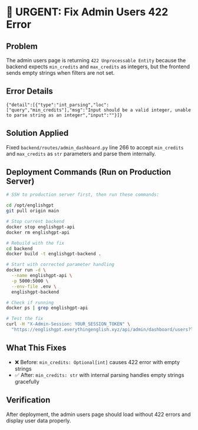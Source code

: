 # 🚨 URGENT: Fix Admin Users 422 Error

## Problem
The admin users page is returning `422 Unprocessable Entity` because the backend expects `min_credits` and `max_credits` as integers, but the frontend sends empty strings when filters are not set.

## Error Details
```
{"detail":[{"type":"int_parsing","loc":["query","min_credits"],"msg":"Input should be a valid integer, unable to parse string as an integer","input":""}]}
```

## Solution Applied
Fixed `backend/routes/admin_dashboard.py` line 266 to accept `min_credits` and `max_credits` as `str` parameters and parse them internally.

## Deployment Commands (Run on Production Server)

```bash
# SSH to production server first, then run these commands:

cd /opt/englishgpt
git pull origin main

# Stop current backend
docker stop englishgpt-api
docker rm englishgpt-api

# Rebuild with the fix
cd backend
docker build -t englishgpt-backend .

# Start with corrected parameter handling
docker run -d \
  --name englishgpt-api \
  -p 5000:5000 \
  --env-file .env \
  englishgpt-backend

# Check if running
docker ps | grep englishgpt-api

# Test the fix
curl -H "X-Admin-Session: YOUR_SESSION_TOKEN" \
  "https://englishgpt.everythingenglish.xyz/api/admin/dashboard/users?limit=5&offset=0&min_credits=&max_credits="
```

## What This Fixes
- ❌ Before: `min_credits: Optional[int]` causes 422 error with empty strings
- ✅ After: `min_credits: str` with internal parsing handles empty strings gracefully

## Verification
After deployment, the admin users page should load without 422 errors and display user data properly.
